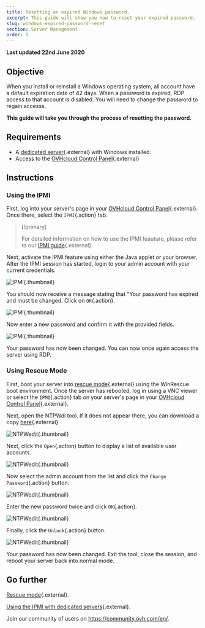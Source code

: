 ```yaml
---
title: Resetting an expired Windows password.
excerpt: This guide will show you how to reset your expired password.
slug: windows-expired-password-reset
section: Server Management
order: 5
---
```


**Last updated 22nd June 2020**

## Objective

When you install or reinstall a Windows operating system, all account have a default expiration date of 42 days. When a password is expired, RDP access to that account is disabled. You will need to change the password to regain accesss.

**This guide will take you through the process of resetting the password.**

## Requirements

- A [dedicated server](https://www.ovh.com/ca/en/dedicated-servers/){.external} with Windows installed.
- Access to the [OVHcloud Control Panel](https://ca.ovh.com/auth/?action=gotomanager){.external}

## Instructions

### Using the IPMI

First, log into your server's page in your [OVHcloud Control Panel](https://ca.ovh.com/auth/?action=gotomanager){.external}. Once there, select the `IPMI`{.action} tab.

> [!primary]
>
> For detailed information on how to use the IPMI feauture, please refer to our [IPMI guide](../use-ipmi-dedicated-servers/){.external}.
>

Next, activate the IPMI feature using either the Java applet or your browser. After the IPMI session has started, login to your admin account with your current credentials.

![IPMI](images/ipmi.png){.thumbnail}

You should now receive a message stating that "Your password has expired and must be changed. Click on `OK`{.action}.

![IPMI](images/expiredpassword.png){.thumbnail}

Now enter a new password and confirm it with the provided fields.

![IPMI](images/changepassword.png){.thumbnail}

Your password has now been changed. You can now once again access the server using RDP.

### Using Rescue Mode

First, boot your server into [rescue mode](../rescue-mode/){.external} using the WinRescue boot environment. Once the server has rebooted, log in using a VNC viewer or select the `IPMI`{.action} tab on your server's page in your [OVHcloud Control Panel](https://ca.ovh.com/auth/?action=gotomanager){.external}. 

Next, open the NTPWdi tool. If it does not appear there, you can download a copy [here](http://cdslow.org.ru/files/ntpwedit/ntpwed07.zip){.external}

![NTPWedit](images/ntpwedit-1.png){.thumbnail}

Next, click the `Open`{.action} button to display a list of available user accounts.

![NTPWedit](images/ntpwedit-2.png){.thumbnail}

Now select the admin account from the list and click the `Change Password`{.action} button.

![NTPWedit](images/ntpwedit-3.png){.thumbnail}

Enter the new password twice and click `OK`{.action}.

![NTPWedit](images/ntpwedit-4.png){.thumbnail}

Finally, click the `Unlock`{.action} button.

![NTPWedit](images/ntpwedit-5.png){.thumbnail}

Your password has now been changed. Exit the tool, close the session, and reboot your server back into normal mode.

## Go further

[Rescue mode](../rescue-mode/){.external}.

[Using the IPMI with dedicated servers](../use-ipmi-dedicated-servers/){.external}.

Join our community of users on <https://community.ovh.com/en/>.
